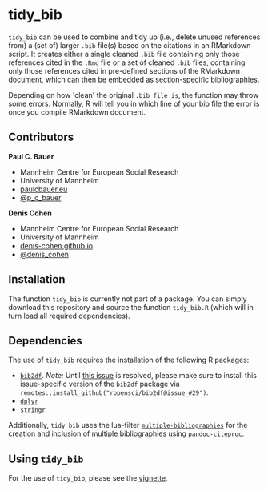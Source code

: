 # tidy_bib

`tidy_bib` can be used to combine and tidy up (i.e., delete unused references from) a (set of) larger `.bib` file(s) based on the citations in an RMarkdown script. It creates either a single cleaned `.bib` file containing only those references cited in the `.Rmd` file or a set of cleaned `.bib` files, containing only those references cited in pre-defined sections of the RMarkdown document, which can then be embedded as section-specific bibliographies. 

Depending on how 'clean' the original `.bib file is`, the function may throw some errors. Normally, R will tell you in which line of your bib file the error is once you compile RMarkdown document.

## Contributors

**Paul C. Bauer**

- Mannheim Centre for European Social Research 
- University of Mannheim 
- [paulcbauer.eu](https://sites.google.com/view/paulcbauer)
- [\@p_c_bauer](https://twitter.com/p_c_bauer)


**Denis Cohen** 

- Mannheim Centre for European Social Research 
- University of Mannheim 
- [denis-cohen.github.io](https://denis-cohen.github.io)
- [\@denis_cohen](https://twitter.com/denis_cohen)

## Installation

The function `tidy_bib` is currently not part of a package. You can
simply download this repository and source the function `tidy_bib.R`
(which will in turn load all required dependencies).

## Dependencies

The use of `tidy_bib` requires the installation of the following R
packages:

  - [`bib2df`](https://cran.r-project.org/web/packages/bib2df/index.html). *Note:* Until [this issue](https://github.com/ropensci/bib2df/issues/37) is resolved, please make sure to install this issue-specific version of the `bib2df` package via `remotes::install_github("ropensci/bib2df@issue_#29")`.
  - [`dplyr`](https://cran.r-project.org/web/packages/dplyr/index.html)
  - [`stringr`](https://cran.r-project.org/web/packages/stringr/index.html)

Additionally, `tidy_bib` uses the lua-filter
[`multiple-bibliographies`](https://github.com/pandoc/lua-filters/tree/master/multiple-bibliographies)
for the creation and inclusion of multiple bibliographies using
`pandoc-citeproc`.


## Using `tidy_bib`

For the use of `tidy_bib`, please see the
[vignette](https://github.com/paulcbauer/tidy_bib/blob/master/vignette.pdf).
